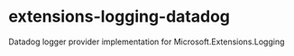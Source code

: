# extensions-logging-datadog
Datadog logger provider implementation for Microsoft.Extensions.Logging
